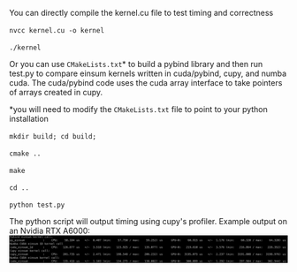 You can directly compile the kernel.cu file to test timing and correctness

``nvcc kernel.cu -o kernel``

``./kernel``

Or you can use `CMakeLists.txt`* to build a pybind library and then run test.py to compare einsum kernels written in cuda/pybind, cupy, and numba cuda. The cuda/pybind code uses the cuda array interface to take pointers of arrays created in cupy.

*you will need to modify the `CMakeLists.txt` file to point to your python installation

``mkdir build; cd build;``

``cmake ..``

``make``

``cd ..``

``python test.py``

The python script will output timing using cupy's profiler. Example output on an Nvidia RTX A6000:
![Example Output](example_output.png)
